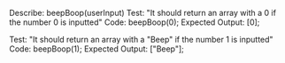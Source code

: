 Describe: beepBoop(userInput)
Test: "It should return an array with a 0 if the number 0 is inputted"
Code: beepBoop(0);
Expected Output: [0];

Test: "It should return an array with a "Beep" if the number 1 is inputted"
Code: beepBoop(1);
Expected Output: ["Beep"];
